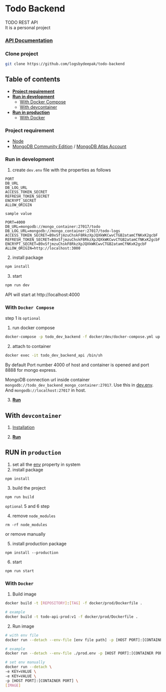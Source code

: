 # Todo Backend

TODO REST API </br>
It is a personal project

### **[API Documentation](docs/api.md)**

### Clone project

```bash
git clone https://github.com/logsbydeepak/todo-backend
```

## Table of contents

- **[Project requirement](#project-requirement)**
- **[Run in development](#run-in-development)**
  - [With Docker Compose](#with-docker-compose)
  - [With devcontainer](#with-devcontainer)
- **[Run in production](#run-in-production)**
  - [With Docker](#with-docker)

### Project requirement

- [Node](https://nodejs.org/)
- [MongoDB Community Edition](https://docs.mongodb.com/manual/administration/install-community/) / [MongoDB Atlas Account](https://www.mongodb.com/atlas/database)

### Run in development

1. create `dev.env` file with the properties as follows

```
PORT
DB_URL
DB_LOG_URL
ACCESS_TOKEN_SECRET
REFRESH_TOKEN_SECRET
ENCRYPT_SECRET
ALLOW_ORIGIN
```

`sample value`

```
PORT=4000
DB_URL=mongodb://mongo_container:27017/todo
DB_LOG_URL=mongodb://mongo_container:27017/todo-logs
ACCESS_TOKEN_SECRET=B9xSfjmzuChskF8RkzXpJQXkWKCwvCTGB2atamCfNKxK2gcbF
REFRESH_TOKEN_SECRET=B9xSfjmzuChskF8RkzXpJQXkWKCwvCTGB2atamCfNKxK2gcbF
ENCRYPT_SECRET=B9xSfjmzuChskF8RkzXpJQXkWKCwvCTGB2atamCfNKxK2gcbF
ALLOW_ORIGIN=http://localhost:3000
```

2. install package

```bash
npm install
```

3. start

```bash
npm run dev
```

API will start at http://localhost:4000

### With `Docker Compose`

step 1 is `optional`

1. run docker compose

```bash
docker-compose -p todo_dev_backend -f docker/dev/docker-compose.yml up -d
```

2. attach to container

```bash
docker exec -it todo_dev_backend_api /bin/sh
```

By default Port number 4000 of host and container is opened and port 8888 for mongo express.

MongoDB connection url inside container `mongodb://todo_dev_backend_mongo_container:27017`. Use this in [dev.env](#run-in-development). And `mongodb://localhost:27017` in host.

3. **[Run](#run)**

## With `devcontainer`

1. [Installation](https://code.visualstudio.com/docs/remote/containers#_installation)

2. **[Run](#run)**

## RUN in `production`

1. set all the [env](#run-in-development) property in system
2. install package

```bin
npm install
```

3. build the project

```bin
npm run build
```

`optional` 5 and 6 step

4.  remove `node_modules`

```bin
rm -rf node_modules
```

or remove manually

5. install production package

```bin
npm install --production
```

6. start

```bin
npm run start
```

### With `Docker`

1. Build image

```bash
docker build -t [REPOSITORY]:[TAG] -f docker/prod/Dockerfile .

# example
docker build -t todo-api-prod:v1 -f docker/prod/Dockerfile .
```

2. Run image

```bash
# with env file
docker run --detach --env-file [env file path] -p [HOST PORT]:[CONTAINER PORT] [IMAGE]

# example
docker run --detach --env-file ./prod.env -p [HOST PORT]:[CONTAINER PORT] todo-api-prod:v1

# set env manually
docker run --detach \
-e KEY=VALUE \
-e KEY=VALUE \
-p [HOST PORT]:[CONTAINER PORT] \
[IMAGE]
```
